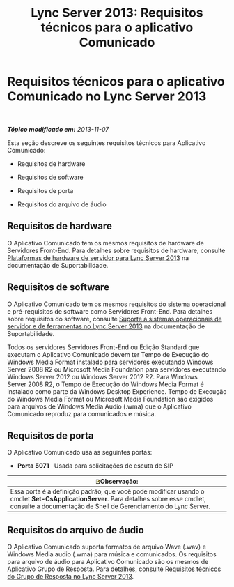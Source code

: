 ﻿---
title: 'Lync Server 2013: Requisitos técnicos para o aplicativo Comunicado'
TOCTitle: Requisitos técnicos para o aplicativo Comunicado
ms:assetid: fbd8c204-3765-4b22-a0c9-a781b5126366
ms:mtpsurl: https://technet.microsoft.com/pt-br/library/JJ205413(v=OCS.15)
ms:contentKeyID: 49308697
ms.date: 05/19/2016
mtps_version: v=OCS.15
ms.translationtype: HT
---

# Requisitos técnicos para o aplicativo Comunicado no Lync Server 2013

 

_**Tópico modificado em:** 2013-11-07_

Esta seção descreve os seguintes requisitos técnicos para Aplicativo Comunicado:

  - Requisitos de hardware

  - Requisitos de software

  - Requisitos de porta

  - Requisitos do arquivo de áudio

## Requisitos de hardware

O Aplicativo Comunicado tem os mesmos requisitos de hardware de Servidores Front-End. Para detalhes sobre requisitos de hardware, consulte [Plataformas de hardware de servidor para Lync Server 2013](lync-server-2013-server-hardware-platforms.md) na documentação de Suportabilidade.

## Requisitos de software

O Aplicativo Comunicado tem os mesmos requisitos do sistema operacional e pré-requisitos de software como Servidores Front-End. Para detalhes sobre requisitos do software, consulte [Suporte a sistemas operacionais de servidor e de ferramentas no Lync Server 2013](lync-server-2013-server-and-tools-operating-system-support.md) na documentação de Suportabilidade.

Todos os servidores Servidores Front-End ou Edição Standard que executam o Aplicativo Comunicado devem ter Tempo de Execução do Windows Media Format instalado para servidores executando Windows Server 2008 R2 ou Microsoft Media Foundation para servidores executando Windows Server 2012 ou Windows Server 2012 R2. Para Windows Server 2008 R2, o Tempo de Execução do Windows Media Format é instalado como parte da Windows Desktop Experience. Tempo de Execução do Windows Media Format ou Microsoft Media Foundation são exigidos para arquivos de Windows Media Audio (.wma) que o Aplicativo Comunicado reproduz para comunicados e música.

## Requisitos de porta

O Aplicativo Comunicado usa as seguintes portas:

  - **Porta 5071**   Usada para solicitações de escuta de SIP

<table>
<thead>
<tr class="header">
<th><img src="images/Gg425756.note(OCS.15).gif" title="note" alt="note" />Observação:</th>
</tr>
</thead>
<tbody>
<tr class="odd">
<td>Essa porta é a definição padrão, que você pode modificar usando o cmdlet <strong>Set-CsApplicationServer</strong>. Para detalhes sobre esse cmdlet, consulte a documentação de Shell de Gerenciamento do Lync Server.</td>
</tr>
</tbody>
</table>


## Requisitos do arquivo de áudio

O Aplicativo Comunicado suporta formatos de arquivo Wave (.wav) e Windows Media audio (.wma) para música e comunicados. Os requisitos para arquivo de áudio para Aplicativo Comunicado são os mesmos de Aplicativo Grupo de Resposta. Para detalhes, consulte [Requisitos técnicos do Grupo de Resposta no Lync Server 2013](lync-server-2013-technical-requirements-for-response-group.md).

